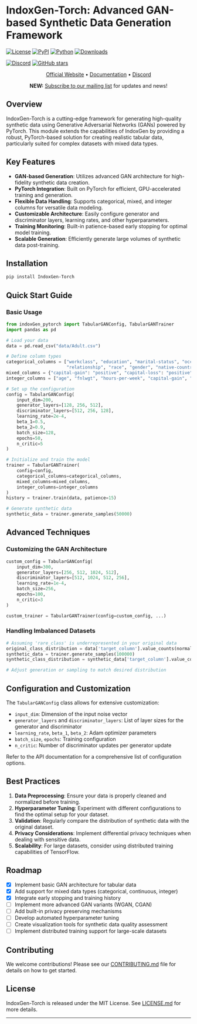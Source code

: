 # IndoxGen-Torch: Advanced GAN-based Synthetic Data Generation Framework

[![License](https://img.shields.io/github/license/osllmai/IndoxGen-Torch)](https://github.com/osllmai/IndoxGen-Torch/blob/main/LICENSE)
[![PyPI](https://badge.fury.io/py/IndoxGen-Torch.svg)](https://pypi.org/project/IndoxGen-Torch/)
[![Python](https://img.shields.io/pypi/pyversions/IndoxGen-Torch.svg)](https://pypi.org/project/IndoxGen-Torch/)
[![Downloads](https://static.pepy.tech/badge/IndoxGen-Torch)](https://pepy.tech/project/IndoxGen-Torch)

[![Discord](https://img.shields.io/discord/1223867382460579961?label=Discord&logo=Discord&style=social)](https://discord.com/invite/ossllmai)
[![GitHub stars](https://img.shields.io/github/stars/osllmai/IndoxGen-Torch?style=social)](https://github.com/osllmai/IndoxGen-Torch)

<p align="center">
  <a href="https://osllm.ai">Official Website</a> &bull; <a href="https://docs.osllm.ai/index.html">Documentation</a> &bull; <a href="https://discord.gg/qrCc56ZR">Discord</a>
</p>

<p align="center">
  <b>NEW:</b> <a href="https://docs.google.com/forms/d/1CQXJvxLUqLBSXnjqQmRpOyZqD6nrKubLz2WTcIJ37fU/prefill">Subscribe to our mailing list</a> for updates and news!
</p>

## Overview

IndoxGen-Torch is a cutting-edge framework for generating high-quality synthetic data using Generative Adversarial Networks (GANs) powered by PyTorch. This module extends the capabilities of IndoxGen by providing a robust, PyTorch-based solution for creating realistic tabular data, particularly suited for complex datasets with mixed data types.

## Key Features

- **GAN-based Generation**: Utilizes advanced GAN architecture for high-fidelity synthetic data creation.
- **PyTorch Integration**: Built on PyTorch for efficient, GPU-accelerated training and generation.
- **Flexible Data Handling**: Supports categorical, mixed, and integer columns for versatile data modeling.
- **Customizable Architecture**: Easily configure generator and discriminator layers, learning rates, and other hyperparameters.
- **Training Monitoring**: Built-in patience-based early stopping for optimal model training.
- **Scalable Generation**: Efficiently generate large volumes of synthetic data post-training.

## Installation

```bash
pip install IndoxGen-Torch
```

## Quick Start Guide

### Basic Usage

```python
from indoxGen_pytorch import TabularGANConfig, TabularGANTrainer
import pandas as pd

# Load your data
data = pd.read_csv("data/Adult.csv")

# Define column types
categorical_columns = ["workclass", "education", "marital-status", "occupation",
                       "relationship", "race", "gender", "native-country", "income"]
mixed_columns = {"capital-gain": "positive", "capital-loss": "positive"}
integer_columns = ["age", "fnlwgt", "hours-per-week", "capital-gain", "capital-loss"]

# Set up the configuration
config = TabularGANConfig(
    input_dim=200,
    generator_layers=[128, 256, 512],
    discriminator_layers=[512, 256, 128],
    learning_rate=2e-4,
    beta_1=0.5,
    beta_2=0.9,
    batch_size=128,
    epochs=50,
    n_critic=5
)

# Initialize and train the model
trainer = TabularGANTrainer(
    config=config,
    categorical_columns=categorical_columns,
    mixed_columns=mixed_columns,
    integer_columns=integer_columns
)
history = trainer.train(data, patience=15)

# Generate synthetic data
synthetic_data = trainer.generate_samples(50000)
```

## Advanced Techniques

### Customizing the GAN Architecture

```python
custom_config = TabularGANConfig(
    input_dim=300,
    generator_layers=[256, 512, 1024, 512],
    discriminator_layers=[512, 1024, 512, 256],
    learning_rate=1e-4,
    batch_size=256,
    epochs=100,
    n_critic=3
)

custom_trainer = TabularGANTrainer(config=custom_config, ...)
```

### Handling Imbalanced Datasets

```python
# Assuming 'rare_class' is underrepresented in your original data
original_class_distribution = data['target_column'].value_counts(normalize=True)
synthetic_data = trainer.generate_samples(100000)
synthetic_class_distribution = synthetic_data['target_column'].value_counts(normalize=True)

# Adjust generation or sampling to match desired distribution
```

## Configuration and Customization

The `TabularGANConfig` class allows for extensive customization:

- `input_dim`: Dimension of the input noise vector
- `generator_layers` and `discriminator_layers`: List of layer sizes for the generator and discriminator
- `learning_rate`, `beta_1`, `beta_2`: Adam optimizer parameters
- `batch_size`, `epochs`: Training configuration
- `n_critic`: Number of discriminator updates per generator update

Refer to the API documentation for a comprehensive list of configuration options.

## Best Practices

1. **Data Preprocessing**: Ensure your data is properly cleaned and normalized before training.
2. **Hyperparameter Tuning**: Experiment with different configurations to find the optimal setup for your dataset.
3. **Validation**: Regularly compare the distribution of synthetic data with the original dataset.
4. **Privacy Considerations**: Implement differential privacy techniques when dealing with sensitive data.
5. **Scalability**: For large datasets, consider using distributed training capabilities of TensorFlow.

## Roadmap
* [x] Implement basic GAN architecture for tabular data
* [x] Add support for mixed data types (categorical, continuous, integer)
* [x] Integrate early stopping and training history
* [ ] Implement more advanced GAN variants (WGAN, CGAN)
* [ ] Add built-in privacy preserving mechanisms
* [ ] Develop automated hyperparameter tuning
* [ ] Create visualization tools for synthetic data quality assessment
* [ ] Implement distributed training support for large-scale datasets

## Contributing

We welcome contributions! Please see our [CONTRIBUTING.md](CONTRIBUTING.md) file for details on how to get started.

## License

IndoxGen-Torch is released under the MIT License. See [LICENSE.md](LICENSE.md) for more details.

---
